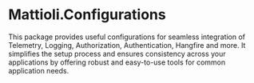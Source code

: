 # Mattioli.Configurations
This package provides useful configurations for seamless integration of Telemetry, Logging, Authorization, Authentication, Hangfire and more. It simplifies the setup process and ensures consistency across your applications by offering robust and easy-to-use tools for common application needs.
